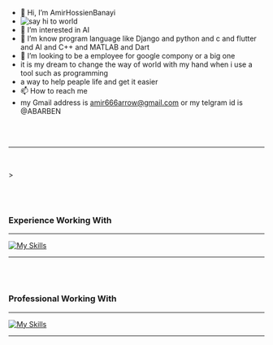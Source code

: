 - 👋 Hi, I’m AmirHossienBanayi
- <img src="https://encrypted-tbn0.gstatic.com/images?q=tbn:ANd9GcSRDj-Sl9AY15eDJtG-OhL5yBmGBU4nIkZ8tA&usqp=CAU"
  alt="say hi to world">
- 👀 I’m interested in AI
- 🌱 I’m know program language like  Django and python and c and flutter and AI and C++ and MATLAB and Dart 
- 💞️ I’m looking to be a employee for google compony or a big one
- it is my dream to change the way of world with my hand when i use a tool such as programming
- a way to help peaple life and get it easier
- 📫 How to reach me
- my Gmail address is amir666arrow@gmail.com or my telgram id is @ABARBEN

<!---
AmirHBana/AmirHBana is a ✨ special ✨ repository because its `README.md` (this file) appears on your GitHub profile.
You can click the Preview link to take a look at your changes.
--->
<br><br>
<hr>
<br>

<p align="center" dir="auto">
  <div w3-include-html="https://github.com/AmirHBana/AmirHBana/blob/main/AmirHossienBanayi%20Khalilabad'sGitHubStats.html"></div>>
</p>



<br><br>

<h3><b>Experience Working With</b></h3>
<hr>

[![My Skills](https://skillicons.dev/icons?i=js,html,css,wasm,git,docker,c,vim,anaconda,django,wordpress,windows,vscode,opencv,mysql,redis,react,r,pytorch,py,pycharm,powershell,postman,postgres,php,visualstudio,v,unity,ubuntu,twitter,swift,stackoverflow,sqlite,ps,mongodb,matlab,linux,linkedin,kotlin,kali,jquery,java,instagram,ai,gmail,gitlab,github,flutter,flask,figma,debian,dart,cpp,cs,bootstrap,bash)](https://skillicons.dev)


<hr>

<br><br>

<h3><b>Professional Working With</b></h3>

<hr>

[![My Skills](https://skillicons.dev/icons?i=js,html,css,gitdocker,c,django,windows,vscode,mysql,redis,react,py,pycharm,powershell,postman,postgres,visualstudio,v,ubuntu,stackoverflow,sqlite,ps,mongodb,matlab,linux,linkedin,kali,jquery,ai,gmail,gitlab,github,flutter,debian,dart,cpp,bootstrap,bash)](https://skillicons.dev)


<hr>
